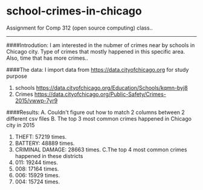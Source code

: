 # school-crimes-in-chicago

Assignment for Comp 312 (open source computing) class..

- - - - 

####Introdution: 
I am interested in the nubmer of crimes near by schools in Chicago city. Type of crimes that mostly happened in this specific area. Also, time that has more crimes..

####The data:
I import data from  https://data.cityofchicago.org for study purpose

1. schools   https://data.cityofchicago.org/Education/Schools/kqmn-byj8
2. Crimes    https://data.cityofchicago.org/Public-Safety/Crimes-2015/vwwp-7yr9

####Results:
A. Couldn't figure out how to match 2 columns between 2 different csv files
B. The top 3 most common crimes happened in Chicago city in 2015
   1. THEFT: 57219 times.
   2. BATTERY: 48889 times.
   3. CRIMINAL DAMAGE: 28663 times.
C.The top 4 most common crimes happened in these districts 
   1. 011: 19244 times.
   2. 008: 17164 times.
   3. 006: 15929 times.
   4. 004: 15724 times.




